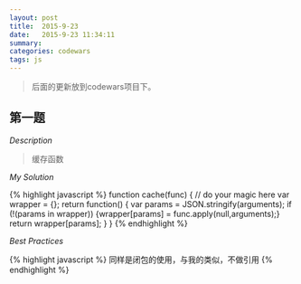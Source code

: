 ```yaml
---
layout: post
title:  2015-9-23
date:   2015-9-23 11:34:11
summary:
categories: codewars
tags: js
---
```


> 后面的更新放到codewars项目下。

## 第一题

*Description*

> 缓存函数

*My Solution*

{% highlight javascript %}
function cache(func) {
  // do your magic here
   var wrapper = {};
   return function() {
    var params = JSON.stringify(arguments);
         if (!(params in wrapper))
      {wrapper[params] = func.apply(null,arguments);}
      return wrapper[params];
}
}
{% endhighlight %}

*Best Practices*

{% highlight javascript %}
同样是闭包的使用，与我的类似，不做引用
{% endhighlight %}



